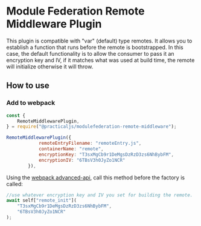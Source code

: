 # Module Federation Remote Middleware Plugin

This plugin is compatible with "var" (default) type remotes. It allows you to establish a function that runs before the remote is bootstrapped. In this case, the default functionality is to allow the consumer to pass it an encryption key and IV, if it matches what was used at build time, the remote will initialize otherwise it will throw.

## How to use

### Add to webpack

```javascript
const {
	RemoteMiddlewarePlugin,
} = require("@practicaljs/modulefederation-remote-middleware");

RemoteMiddlewarePlugin({
			remoteEntryFilename: "remoteEntry.js",
			containerName: "remote",
			encryptionKey: "T3sxMgCb9r1DeMgsDzRzD3zs6NhBybFM",
			encryptionIV: "6TBsV3h0JyZo1NCR"
		}),
```

Using the [webpack advanced-api](https://github.com/module-federation/module-federation-examples/blob/679e278076ce335ba9e0b882df09818831eaf21a/advanced-api/dynamic-remotes/app1/src/App.js#L3), call this method before the factory is called:

```javascript
//use whatever encryption key and IV you set for building the remote.
await self["remote_init"](
	"T3sxMgCb9r1DeMgsDzRzD3zs6NhBybFM",
	"6TBsV3h0JyZo1NCR"
);
```
